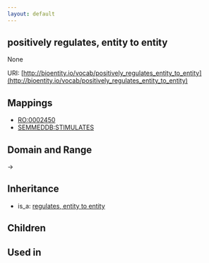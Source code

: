 ```yaml
---
layout: default
---
```


## positively regulates, entity to entity


None

URI: [http://bioentity.io/vocab/positively_regulates_entity_to_entity](http://bioentity.io/vocab/positively_regulates_entity_to_entity)
## Mappings

 * [RO:0002450](http://purl.obolibrary.org/obo/RO_0002450)
 * [SEMMEDDB:STIMULATES](http://purl.obolibrary.org/obo/SEMMEDDB_STIMULATES)

## Domain and Range

 -> 

## Inheritance

 *  is_a: [regulates, entity to entity](regulates_entity_to_entity.html)

## Children


## Used in

